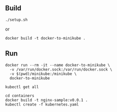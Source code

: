 ## Build

```
./setup.sh
```

or

```
docker build -t docker-to-minikube .
```

## Run

```
docker run --rm -it --name docker-to-minikube \
  -v /var/run/docker.sock:/var/run/docker.sock \
  -v $(pwd)/minikube:/minikube \
  docker-to-minikube
```

```
kubectl get all
```

```
cd containers
docker build -t nginx-sample:v0.0.1 .
kubectl create -f kubernetes.yaml
```
